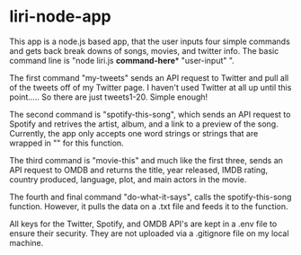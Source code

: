 # liri-node-app

This app is a node.js based app, that the user inputs four simple commands and gets back break downs of songs, movies, and twitter info.  The basic command line is "node liri.js **command-here*** "user-input" ". 

The first command "my-tweets" sends an API request to Twitter and pull all of the tweets off of my Twitter page.  I haven't used Twitter at all up until this point..... So there are just tweets1-20.  Simple enough!

The second command is "spotify-this-song", which sends an API request to Spotify and retrives the artist, album, and a link to a preview of the song.  Currently, the app only accepts one word strings or strings that are wrapped in "" for this function.

The third command is "movie-this" and much like the first three, sends an API request to OMDB and returns the title, year released, IMDB rating, country produced, language, plot, and main actors in the movie.  

The fourth and final command "do-what-it-says", calls the spotify-this-song function.  However, it pulls the data on a .txt file and feeds it to the function.  

All keys for the Twitter, Spotify, and OMDB API's are kept in a .env file to ensure their security.  They are not uploaded via a .gitignore file on my local machine. 
